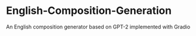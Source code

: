 # English-Composition-Generation
An English composition generator based on GPT-2 implemented with Gradio
